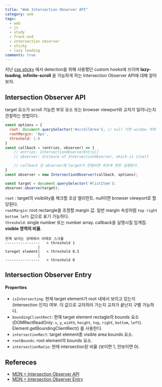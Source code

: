 ```yaml
---
title: "Web Intersection Observer API"  
category: web  
tags:
  - web
  - js
  - study
  - front-end
  - intersection observer
  - sticky
  - lazy loading
comments: true
---
```

지난 [css sticky](https://yhancsx.github.io/web/web-css-position/) 에서 detection을 위해 사용했던 custom hooks에 쓰이며
**lazy-loading**, **infinite-scroll** 을 가능하게 하는 Intersection Observer API에 대해 알아보자.

## Intersection Observer API
target 요소가 scroll 가능한 부모 요소 또는 browser viewport와 교차가 일어나는지 관찰하는 방법이다.

```javascript
const options = {
  root: document.querySelector('#scrollArea'), // null 이면 window 객체
  rootMargin: '0px',
  threshold: 1.0
}
const callback = (entries, observer) => {
    // entries: IntersectionObserverEntry[]
    // observer: Instance of IntersectionObserver, which is itself

    // callback 은 observer에 target이 연결되면 최초에 한번 실행된다.
}
const observer = new IntersectionObserver(callback, options);

const target = document.querySelector('#listItem');
observer.observe(target);
```
`root` : target의 visibility를 체크할 조상 엘리먼트. null이면 browser viewport로 할당된다.  
`rootMargin`: root rectangle을 조정할 margin 값. 일반 margin 속성처럼 `top right bottom left` 값으로 표기 가능하다.  
`threshold`: single number 또는 number array. callback을 실행시킬 임계점. **visible 영역의 비율**.  
```
현재 보이는 상태에서 아래로 스크롤
----------------   < threshold 1
               |
tareget element|   < threshold 0.5
               |
----------------   < threshold 0
``` 

## Intersection Observer Entry
#### Properties
- `isIntersecting`: 현재 target element가 root 내에서 보이고 있는지(intersection 인지) 여부. 이 값으로 교차하러 가는지 교차가 끝난지 구별 가능하다.  
- `boundingClientRect`: 현재 target element rectagle의 bounds 요소 (DOMRectReadOnly: `x`, `y`, `width`, `height`, `top`, `right`, `bottom`, `left`). Element.getBoundingClientRect() 를 사용한다.  
- `intersectionRect`: target element중 visible area bounds 요소.  
- `rootBounds`: root element의 bounds 요소.  
- `intersectionRatio`: 현재 intersection된 비율 (보이면 1, 안보이면 0).  


## Refereces
- [MDN > Intersection Observer API](https://developer.mozilla.org/en-US/docs/Web/API/Intersection_Observer_API)
- [MDN > Intersection Observer Entry](https://developer.mozilla.org/en-US/docs/Web/API/IntersectionObserverEntry)



